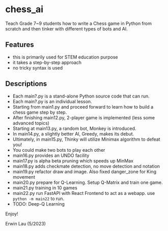 # chess_ai
Teach Grade 7~9 students how to write a Chess game in Python from scratch and then tinker with different types of bots and AI.

## Features

* this is primarily used for STEM education purpose
* it takes a step-by-step approach
* no tricky syntax is used
 
## Descriptions

* Each main?.py is a stand-alone Python source code that can run.
* Each main?.py is an individual lesson.
* Starting from main1.py and proceed forward to learn how to build a chess game step by step.
* After finishing main12.py, 2-player game is implemented (less some advanced topics)
* Starting at main13.py, a random bot, Monkey is introduced.
* In main14.py, a slightly better AI, Greedy, makes its debut.
* Ultimately, in main15.py, Thinky will utilize Minimax algorithm to defeat you!
* You could make two bots to play each other
* main16.py provides an UNDO facility
* main17.py is alpha beta pruning which speeds up MinMax
* main18.py adds checkmate detection, no move detection and notation
* main19.py refactor draw and image. Also fixed danger_zone for King movement
* main20.py prepare for Q-Learning. Setup Q-Matrix and train one game.
* main21.py training in 10 games
* main22.py run FastAPI with React Frontend to act as a webapp.
    use `python -m main22` to run.
* TODO: Deep-Q Learning

Enjoy!

Erwin Lau (5/2023)
